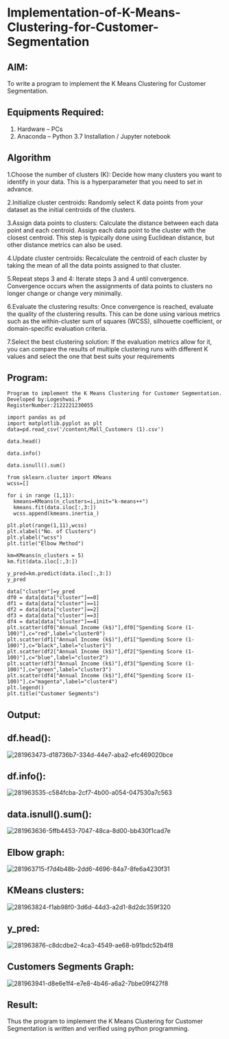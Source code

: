 # Implementation-of-K-Means-Clustering-for-Customer-Segmentation

## AIM:
To write a program to implement the K Means Clustering for Customer Segmentation.

## Equipments Required:
1. Hardware – PCs
2. Anaconda – Python 3.7 Installation / Jupyter notebook

## Algorithm
1.Choose the number of clusters (K): Decide how many clusters you want to identify in your data. This is a hyperparameter that you need to set in advance.

2.Initialize cluster centroids: Randomly select K data points from your dataset as the initial centroids of the clusters.

3.Assign data points to clusters: Calculate the distance between each data point and each centroid. Assign each data point to the cluster with the closest centroid. This step is typically done using Euclidean distance, but other distance metrics can also be used.

4.Update cluster centroids: Recalculate the centroid of each cluster by taking the mean of all the data points assigned to that cluster.

5.Repeat steps 3 and 4: Iterate steps 3 and 4 until convergence. Convergence occurs when the assignments of data points to clusters no longer change or change very minimally.

6.Evaluate the clustering results: Once convergence is reached, evaluate the quality of the clustering results. This can be done using various metrics such as the within-cluster sum of squares (WCSS), silhouette coefficient, or domain-specific evaluation criteria.

7.Select the best clustering solution: If the evaluation metrics allow for it, you can compare the results of multiple clustering runs with different K values and select the one that best suits your requirements 

## Program:
```
Program to implement the K Means Clustering for Customer Segmentation.
Developed by:Logeshwai.P
RegisterNumber:2122221230055
```
```
import pandas as pd
import matplotlib.pyplot as plt
data=pd.read_csv('/content/Mall_Customers (1).csv')

data.head()

data.info()

data.isnull().sum()

from sklearn.cluster import KMeans
wcss=[]

for i in range (1,11):
  kmeans=KMeans(n_clusters=i,init="k-means++")
  kmeans.fit(data.iloc[:,3:])
  wcss.append(kmeans.inertia_)

plt.plot(range(1,11),wcss)
plt.xlabel("No. of Clusters")
plt.ylabel("wcss")
plt.title("Elbow Method")

km=KMeans(n_clusters = 5)
km.fit(data.iloc[:,3:])

y_pred=km.predict(data.iloc[:,3:])
y_pred

data["cluster"]=y_pred
df0 = data[data["cluster"]==0]
df1 = data[data["cluster"]==1]
df2 = data[data["cluster"]==2]
df3 = data[data["cluster"]==3]
df4 = data[data["cluster"]==4]
plt.scatter(df0["Annual Income (k$)"],df0["Spending Score (1-100)"],c="red",label="cluster0")
plt.scatter(df1["Annual Income (k$)"],df1["Spending Score (1-100)"],c="black",label="cluster1")
plt.scatter(df2["Annual Income (k$)"],df2["Spending Score (1-100)"],c="blue",label="cluster2")
plt.scatter(df3["Annual Income (k$)"],df3["Spending Score (1-100)"],c="green",label="cluster3")
plt.scatter(df4["Annual Income (k$)"],df4["Spending Score (1-100)"],c="magenta",label="cluster4")
plt.legend()
plt.title("Customer Segments")
```
## Output:
## df.head():
![281963473-d18736b7-334d-44e7-aba2-efc469020bce](https://github.com/logeshwari2004/Implementation-of-K-Means-Clustering-for-Customer-Segmentation/assets/94211349/f4bb6313-76e7-47b1-984c-53a4aee4c1d0)
## df.info():
![281963535-c584fcba-2cf7-4b00-a054-047530a7c563](https://github.com/logeshwari2004/Implementation-of-K-Means-Clustering-for-Customer-Segmentation/assets/94211349/8f3781c7-1eb2-4897-8a75-166645690cd7)
## data.isnull().sum():
![281963636-5ffb4453-7047-48ca-8d00-bb430f1cad7e](https://github.com/logeshwari2004/Implementation-of-K-Means-Clustering-for-Customer-Segmentation/assets/94211349/621201b9-93b1-49b0-85a7-558a1777a227)
## Elbow graph:
![281963715-f7d4b48b-2dd6-4696-84a7-8fe6a4230f31](https://github.com/logeshwari2004/Implementation-of-K-Means-Clustering-for-Customer-Segmentation/assets/94211349/c925a0ae-a1b4-4a84-b079-21a604d5e8bd)
## KMeans clusters:
![281963824-f1ab98f0-3d6d-44d3-a2d1-8d2dc359f320](https://github.com/logeshwari2004/Implementation-of-K-Means-Clustering-for-Customer-Segmentation/assets/94211349/5e518877-bb60-46c5-81d8-e144d8d5b0c5)
## y_pred:
![281963876-c8dcdbe2-4ca3-4549-ae68-b91bdc52b4f8](https://github.com/logeshwari2004/Implementation-of-K-Means-Clustering-for-Customer-Segmentation/assets/94211349/de7c6988-559d-4cbf-85f5-26522a80c11e)
## Customers Segments Graph:
![281963941-d8e6e1f4-e7e8-4b46-a6a2-7bbe09f427f8](https://github.com/logeshwari2004/Implementation-of-K-Means-Clustering-for-Customer-Segmentation/assets/94211349/733d4738-57eb-4ed5-a37e-6298d3795df3)
## Result:
Thus the program to implement the K Means Clustering for Customer Segmentation is written and verified using python programming.

